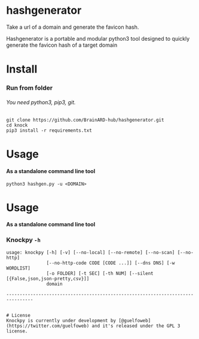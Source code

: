 # hashgenerator

Take a url of a domain and generate the favicon hash.


Hashgenerator is a portable and modular python3 tool designed to quickly generate the favicon hash of a target domain

# Install

### Run from folder
###### You need python3, pip3, git.

```
git clone https://github.com/BrainARD-hub/hashgenerator.git
cd knock
pip3 install -r requirements.txt

```
# Usage

#### As a standalone command line tool

```
python3 hashgen.py -u <DOMAIN>
````

# Usage

#### As a standalone command line tool

### Knockpy ```-h```

```
usage: knockpy [-h] [-v] [--no-local] [--no-remote] [--no-scan] [--no-http] 
               [--no-http-code CODE [CODE ...]] [--dns DNS] [-w WORDLIST] 
               [-o FOLDER] [-t SEC] [-th NUM] [--silent [{False,json,json-pretty,csv}]]
               domain

--------------------------------------------------------------------------------


# License
Knockpy is currently under development by [@guelfoweb](https://twitter.com/guelfoweb) and it's released under the GPL 3 license.
